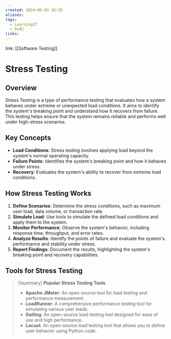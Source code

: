```yaml
---
created: 2024-06-03 18:29
aliases: 
tags:
  - LearningIT
  - bud🌿
links:
---
```


link: [[Software Testing]]

# Stress Testing

## Overview

Stress Testing is a type of performance testing that evaluates how a system behaves under extreme or unexpected load conditions. It aims to identify the system's breaking point and understand how it recovers from failure. This testing helps ensure that the system remains reliable and performs well under high-stress scenarios.

## Key Concepts

- **Load Conditions**: Stress testing involves applying load beyond the system's normal operating capacity.
- **Failure Points**: Identifies the system's breaking point and how it behaves under stress.
- **Recovery**: Evaluates the system's ability to recover from extreme load conditions.

## How Stress Testing Works

1. **Define Scenarios**: Determine the stress conditions, such as maximum user load, data volume, or transaction rate.
2. **Simulate Load**: Use tools to simulate the defined load conditions and apply them to the system.
3. **Monitor Performance**: Observe the system's behavior, including response time, throughput, and error rates.
4. **Analyze Results**: Identify the points of failure and evaluate the system's performance and stability under stress.
5. **Report Findings**: Document the results, highlighting the system's breaking point and recovery capabilities.
## Tools for Stress Testing

> [!summary] **Popular Stress Testing Tools**
> 
> - **Apache JMeter**: An open-source tool for load testing and performance measurement.
> - **LoadRunner**: A comprehensive performance testing tool for simulating various user loads.
> - **Gatling**: An open-source load testing tool designed for ease of use and high performance.
> - **Locust**: An open-source load testing tool that allows you to define user behavior using Python code.